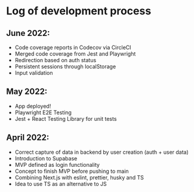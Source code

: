 # Log of development process

## June 2022:

-   Code coverage reports in Codecov via CircleCI
-   Merged code coverage from Jest and Playwright
-   Redirection based on auth status
-   Persistent sessions through localStorage
-   Input validation

## May 2022:

-   App deployed!
-   Playwright E2E Testing
-   Jest + React Testing Library for unit tests

## April 2022:

-   Correct capture of data in backend by user creation (auth + user data)
-   Introduction to Supabase
-   MVP defined as login functionality
-   Concept to finish MVP before pushing to main
-   Combining Next.js with eslint, prettier, husky and TS
-   Idea to use TS as an alternative to JS
